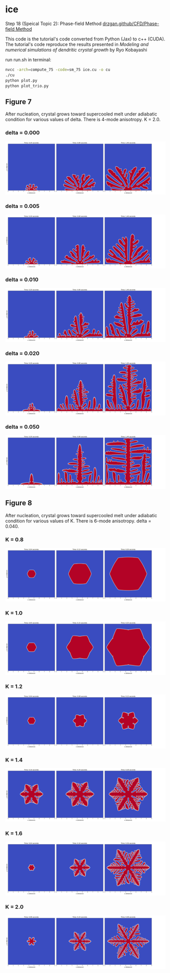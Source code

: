 # ice 
Step 18 (Speical Topic 2): Phase-field Method
[drzgan.github/CFD/Phase-field Method](https://drzgan.github.io/Python_CFD/Konayashi_1993-main/jax_version/kobayashi_aniso_jax_ZGAN-2.html)

This code is the tutorial's code converted from Python (Jax) to c++ (CUDA).
The tutorial's code reproduce the results presented in *Modeling and numerical simulations of dendritic crystal growth* by Ryo Kobayashi 

run run.sh in terminal:
```sh
nvcc -arch=compute_75 -code=sm_75 ice.cu -o cu
./cu
python plot.py
python plot_trio.py
```

## Figure 7
After nucleation, crystal grows toward supercooled melt under adiabatic condition for various values of delta. There is
4-mode anisotropy. K = 2.0. 
### delta = 0.000
![Figure 7: delta = 0.000](figures/fig7_delta_0.000.png)

### delta = 0.005
![Figure 7: delta = 0.005](figures/fig7_delta_0.005.png)

### delta = 0.010
![Figure 7: delta = 0.010](figures/fig7_delta_0.010.png)

### delta = 0.020
![Figure 7: delta = 0.020](figures/fig7_delta_0.020.png)

### delta = 0.050
![Figure 7: delta = 0.050](figures/fig7_delta_0.050.png)


## Figure 8
After nucleation, crystal grows toward supercooled melt under adiabatic condition for various values of K. There is
6-mode anisotropy. delta = 0.040. 
### K = 0.8
![Figure 8: K = 0.8](figures/fig8_K_0.8.png)

### K = 1.0
![Figure 8: K = 1.0](figures/fig8_K_1.0.png)

### K = 1.2
![Figure 8: K = 1.2](figures/fig8_K_1.2.png)

### K = 1.4
![Figure 8: K = 1.4](figures/fig8_K_1.4.png)

### K = 1.6
![Figure 8: K = 1.6](figures/fig8_K_1.6.png)

### K = 2.0
![Figure 8: K = 2.0](figures/fig8_K_2.0.png)


